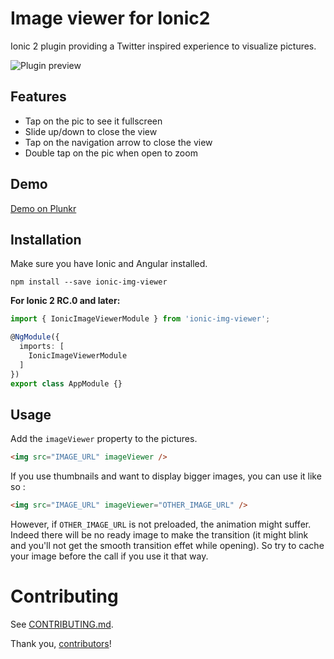 # Image viewer for Ionic2

Ionic 2 plugin providing a Twitter inspired experience to visualize pictures.

![Plugin preview](https://raw.githubusercontent.com/riron/ionic-img-viewer/master/demo/img-viewer2.gif)

## Features

- Tap on the pic to see it fullscreen
- Slide up/down to close the view
- Tap on the navigation arrow to close the view
- Double tap on the pic when open to zoom

## Demo

[Demo on Plunkr](http://plnkr.co/edit/8f5MubWSohI3Q9DfKX9S?p=preview)

## Installation

Make sure you have Ionic and Angular installed.

```
npm install --save ionic-img-viewer
```

**For Ionic 2 RC.0 and later:**

```typescript
import { IonicImageViewerModule } from 'ionic-img-viewer';

@NgModule({
  imports: [
    IonicImageViewerModule
  ]
})
export class AppModule {}
```

## Usage

Add the `imageViewer` property to the pictures.

```html
<img src="IMAGE_URL" imageViewer />
```

If you use thumbnails and want to display bigger images, you can use it like so :

```html
<img src="IMAGE_URL" imageViewer="OTHER_IMAGE_URL" />
```

However, if `OTHER_IMAGE_URL` is not preloaded, the animation might suffer. Indeed there will be no ready image to make the transition (it might blink and you'll not get the smooth transition effet while opening).
So try to cache your image before the call if you use it that way.

# Contributing

See [CONTRIBUTING.md](CONTRIBUTING.md).

Thank you, [contributors]!

[contributors]: https://github.com/Riron/ionic-img-viewer/graphs/contributors
